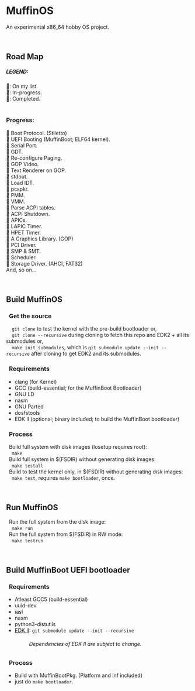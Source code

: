 # MuffinOS
An experimental x86_64 hobby OS project.

&nbsp;
## Road Map
#####  LEGEND:  
💙: On my list.   
💛: In-progress.  
💚: Completed.  
&nbsp;  
### Progress:
💚 Boot Protocol. (Stiletto)  
💚 UEFI Booting (MuffinBoot; ELF64 kernel).  
💚 Serial Port.  
💛 GDT.  
💛 Re-configure Paging.  
💛 GOP Video.  
💛 Text Renderer on GOP.  
💛 stdout.  
💙 Load IDT.  
💙 pcspkr.  
💙 PMM.  
💙 VMM.  
💙 Parse ACPI tables.  
💙 ACPI Shutdown.  
💙 APICs.  
💙 LAPIC Timer.  
💙 HPET Timer.  
💙 A Graphics Library. (GOP)  
💙 PCI Driver.  
💙 SMP & SMT.  
💙 Scheduler.  
💙 Storage Driver. (AHCI, FAT32)   
And, so on...   

&nbsp;

## Build MuffinOS
### &nbsp; Get the source
&nbsp; &nbsp; `git clone` to test the kernel with the pre-build bootloader or,  
&nbsp; &nbsp; `git clone --recursive` during cloning to fetch this repo and EDK2 + all its submodules or,   
&nbsp; &nbsp; `make init_submodules`, which is `git submodule update --init --recursive` after cloning to get EDK2 and its submodules.
### &nbsp; Requirements
* clang (for Kernel)
* GCC (build-essential; for the MuffinBoot Bootloader)
* GNU LD
* nasm
* GNU Parted
* dosfstools
* EDK II (optional; binary included; to build the MuffinBoot bootloader)

### &nbsp; Process
&nbsp; Build full system with disk images (losetup requires root):  
&nbsp; &nbsp; `make`  
&nbsp; Build full system in $(FSDIR) without generating disk images:  
&nbsp; &nbsp; `make testall`  
&nbsp; Build to test the kernel only, in $(FSDIR) without generating disk images:  
&nbsp; &nbsp; `make test`, requires `make bootloader`, once.

&nbsp;

## Run MuffinOS
&nbsp; Run the full system from the disk image:  
&nbsp; &nbsp; `make run`  
&nbsp; Run the full system from $(FSDIR) in RW mode:  
&nbsp; &nbsp; `make testrun`  

&nbsp;

## Build MuffinBoot UEFI bootloader
### &nbsp; Requirements
* Atleast GCC5 (build-essential)
* uuid-dev
* iasl
* nasm
* python3-distutils
* [EDK II](https://github.com/tianocore/edk2): `git submodule update --init --recursive`  
###### &nbsp; &nbsp; &nbsp; &nbsp; &nbsp; &nbsp; &nbsp; &nbsp; Dependencies of EDK II are subject to change.

### &nbsp; Process
+ Build with MuffinBootPkg. (Platform and inf included)
+ just do `make bootloader`.
